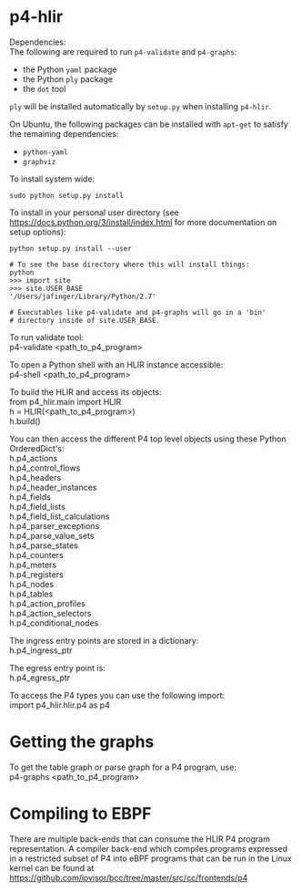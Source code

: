 p4-hlir
==========

Dependencies:  
The following are required to run `p4-validate` and `p4-graphs`:
- the Python `yaml` package
- the Python `ply` package
- the `dot` tool

`ply` will be installed automatically by `setup.py` when installing `p4-hlir`.

On Ubuntu, the following packages can be installed with `apt-get` to satisfy the
remaining dependencies:
- `python-yaml`
- `graphviz`


To install system wide:

    sudo python setup.py install

To install in your personal user directory (see
https://docs.python.org/3/install/index.html for more documentation on
setup options):

    python setup.py install --user

    # To see the base directory where this will install things:
    python
    >>> import site
    >>> site.USER_BASE
    '/Users/jafinger/Library/Python/2.7'

    # Executables like p4-validate and p4-graphs will go in a 'bin'
    # directory inside of site.USER_BASE.

To run validate tool:  
p4-validate \<path_to_p4_program\>

To open a Python shell with an HLIR instance accessible:  
p4-shell \<path_to_p4_program\>

To build the HLIR and access its objects:  
from p4_hlir.main import HLIR  
h = HLIR(\<path_to_p4_program\>)  
h.build()

You can then access the different P4 top level objects using these Python
OrderedDict's:  
h.p4_actions  
h.p4_control_flows  
h.p4_headers  
h.p4_header_instances  
h.p4_fields  
h.p4_field_lists  
h.p4_field_list_calculations  
h.p4_parser_exceptions  
h.p4_parse_value_sets  
h.p4_parse_states  
h.p4_counters  
h.p4_meters  
h.p4_registers  
h.p4_nodes  
h.p4_tables  
h.p4_action_profiles  
h.p4_action_selectors  
h.p4_conditional_nodes  

The ingress entry points are stored in a dictionary:  
h.p4_ingress_ptr

The egress entry point is:  
h.p4_egress_ptr


To access the P4 types you can use the following import:  
import p4_hlir.hlir.p4 as p4


# Getting the graphs

To get the table graph or parse graph for a P4 program, use:  
p4-graphs \<path_to_p4_program\>

# Compiling to EBPF

There are multiple back-ends that can consume the HLIR P4 program representation.
A compiler back-end which compiles programs expressed in a restricted subset of P4
into eBPF programs that can be run in the Linux kernel can be found at
https://github.com/iovisor/bcc/tree/master/src/cc/frontends/p4
